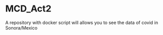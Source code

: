 # MCD_Act2
A repository with docker script will allows you to see the data of covid in Sonora/Mexico
